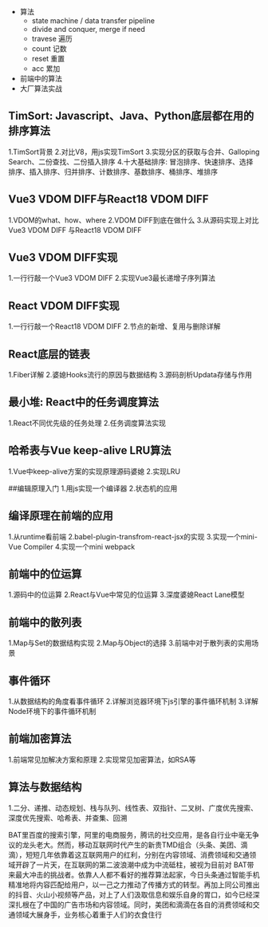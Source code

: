 - 算法
  - state machine / data transfer pipeline
  - divide and conquer, merge if need
  - travese 遍历
  - count 记数
  - reset 重置
  - acc 累加
- 前端中的算法
- 大厂算法实战


## TimSort: Javascript、Java、Python底层都在用的排序算法

1.TimSort背景
2.对比V8，用js实现TimSort
3.实现分区的获取与合并、Galloping Search、二份查找、二份插入排序
4.十大基础排序:
  冒泡排序、快速排序、选择排序、插入排序、归并排序、计数排序、基数排序、桶排序、堆排序

## Vue3 VDOM DIFF与React18 VDOM DIFF
1.VDOM的what、how、where
2.VDOM DIFF到底在做什么
3.从源码实现上对比Vue3 VDOM DIFF 与React18 VDOM DIFF

## Vue3 VDOM DIFF实现
1.一行行敲一个Vue3 VDOM DIFF
2.实现Vue3最长递增子序列算法

## React VDOM DIFF实现
1.一行行敲一个React18 VDOM DIFF
2.节点的新增、复用与删除详解


## React底层的链表
1.Fiber详解
2.婆媳Hooks流行的原因与数据结构
3.源码剖析Updata存储与作用

## 最小堆: React中的任务调度算法
1.React不同优先级的任务处理
2.任务调度算法实现

## 哈希表与Vue keep-alive LRU算法
1.Vue中keep-alive方案的实现原理源码婆媳
2.实现LRU

##编辑原理入门
1.用js实现一个编译器
2.状态机的应用

## 编译原理在前端的应用
1.从runtime看前端
2.babel-plugin-transfrom-react-jsx的实现
3.实现一个mini-Vue Compiler
4.实现一个mini webpack

## 前端中的位运算
1.源码中的位运算
2.React与Vue中常见的位运算
3.深度婆媳React Lane模型

## 前端中的散列表
1.Map与Set的数据结构实现
2.Map与Object的选择
3.前端中对于散列表的实用场景

## 事件循环
1.从数据结构的角度看事件循环
2.详解浏览器环境下js引擎的事件循环机制
3.详解Node环境下的事件循环机制

## 前端加密算法
1.前端常见加解决方案和原理
2.实现常见加密算法，如RSA等

## 算法与数据结构
1.二分、递推、动态规划、栈与队列、线性表、双指针、二叉树、广度优先搜索、深度优先搜索、哈希表、并查集、回溯




BAT里百度的搜索引擎，阿里的电商服务，腾讯的社交应用，是各自行业中毫无争议的龙头老大。然而，移动互联网时代产生的新贵TMD组合（头条、美团、滴滴），短短几年依靠着这互联网用户的红利，分别在内容领域、消费领域和交通领域开辟了一片天，在互联网的第二波浪潮中成为中流砥柱，被视为目前对 BAT带来最大冲击的挑战者。依靠人人都不看好的推荐算法起家，今日头条通过智能手机精准地将内容匹配给用户，以一己之力推动了传播方式的转型。再加上同公司推出的抖音、火山小视频等产品，对上了人们汲取信息和娱乐自身的胃口，如今已经深深扎根在了中国的广告市场和内容领域。同时，美团和滴滴在各自的消费领域和交通领域大展身手，业务核心着重于人们的衣食住行
